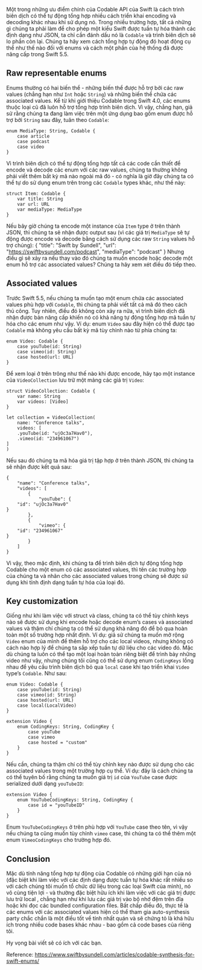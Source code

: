 Một trong những ưu điểm chính của Codable API của Swift là cách trình biên dịch có thể tự động tổng hợp nhiều cách triển khai encoding và decoding khác nhau khi sử dụng nó. Trong nhiều trường hợp, tất cả những gì chúng ta phải làm để cho phép một kiểu Swift được tuần tự hóa thành các định dạng như JSON, ta chỉ cần đánh dấu nó là `Codable` và trình biên dịch sẽ lo phần còn lại.
Chúng ta hãy xem cách tổng hợp tự động đó hoạt động cụ thể như thế nào đối với enums và cách một phần của hệ thống đã được nâng cấp trong Swift 5.5.
## Raw representable enums
Enums thường có hai biến thể - những biến thể được hỗ trợ bởi các raw values (chẳng hạn như `Int` hoặc `String`) và những biến thể chứa các associated values. Kể từ khi giới thiệu Codable trong Swift 4.0, các enums thuộc loại cũ đã luôn hỗ trợ tổng hợp trình biên dịch.
Vì vậy, chẳng hạn, giả sử rằng chúng ta đang làm việc trên một ứng dụng bao gồm enum được hỗ trợ bởi `String` sau đây, tuân theo `Codable`:
```
enum MediaType: String, Codable {
    case article
    case podcast
    case video
}
```
Vì trình biên dịch có thể tự động tổng hợp tất cả các code cần thiết để encode và decode các enum với các raw values, chúng ta thường không phải viết thêm bất kỳ mã nào ngoài mã đó - có nghĩa là giờ đây chúng ta có thể tự do sử dụng enum trên trong các `Codable` types khác, như thế này:
```
struct Item: Codable {
    var title: String
    var url: URL
    var mediaType: MediaType
}
```
Nếu bây giờ chúng ta encode một instance của `Item` type ở trên thành JSON, thì chúng ta sẽ nhận được output sau (vì các giá trị `MediaType` sẽ tự động được encode và decode bằng cách sử dụng các raw `String` values hỗ trợ chúng):
{
    "title": "Swift by Sundell",
    "url": "https://swiftbysundell.com/podcast",
    "mediaType": "podcast"
}
Nhưng điều gì sẽ xảy ra nếu thay vào đó chúng ta muốn encode hoặc decode một enum hỗ trợ các associated values? Chúng ta hãy xem xét điều đó tiếp theo.
## Associated values
Trước Swift 5.5, nếu chúng ta muốn tạo một enum chứa các associated values phù hợp với `Codable`, thì chúng ta phải viết tất cả mã đó theo cách thủ công. Tuy nhiên, điều đó không còn xảy ra nữa, vì trình biên dịch đã nhận được bản nâng cấp khiến nó có khả năng tự động tổng hợp mã tuần tự hóa cho các enum như vậy.
Ví dụ: enum `Video` sau đây hiện có thể được tạo `Codable` mà không yêu cầu bất kỳ mã tùy chỉnh nào từ phía chúng ta:
```
enum Video: Codable {
    case youTube(id: String)
    case vimeo(id: String)
    case hosted(url: URL)
}
```
Để xem loại ở trên trông như thế nào khi được encode, hãy tạo một instance của `VideoCollection` lưu trữ một mảng các giá trị `Video`:
```
struct VideoCollection: Codable {
    var name: String
    var videos: [Video]
}

let collection = VideoCollection(
    name: "Conference talks",
    videos: [
    .youTube(id: "ujOc3a7Hav0"),
    .vimeo(id: "234961067")
]
)
```
Nếu sau đó chúng ta mã hóa giá trị tập hợp ở trên thành JSON, thì chúng ta sẽ nhận được kết quả sau:
```
{
    "name": "Conference talks",
    "videos": [
        {
            "youTube": {
    "id": "ujOc3a7Hav0"
}
        },
        {
            "vimeo": {
    "id": "234961067"
}
        }
    ]
}
```
Vì vậy, theo mặc định, khi chúng ta để trình biên dịch tự động tổng hợp Codable cho một enum có các associated values, thì tên các trường hợp của chúng ta và nhãn cho các associated values trong chúng sẽ được sử dụng khi tính định dạng tuần tự hóa của loại đó.
## Key customization
Giống như khi làm việc với struct và class, chúng ta có thể tùy chỉnh keys nào sẽ được sử dụng khi encode hoặc decode enum’s cases và associated values và thậm chí chúng ta có thể sử dụng khả năng đó để bỏ qua hoàn toàn một số trường hợp nhất định.
Ví dụ: giả sử chúng ta muốn mở rộng `Video` enum của mình để thêm hỗ trợ cho các local videos, nhưng không có cách nào hợp lý để chúng ta sắp xếp tuần tự dữ liệu cho các video đó.
Mặc dù chúng ta luôn có thể tạo một loại hoàn toàn riêng biệt để trình bày những video như vậy, nhưng chúng tôi cũng có thể sử dụng enum `CodingKeys` lồng nhau để yêu cầu trình biên dịch bỏ qua `local` case khi tạo triển khai `Video` type’s `Codable`. Như sau:
```
enum Video: Codable {
    case youTube(id: String)
    case vimeo(id: String)
    case hosted(url: URL)
    case local(LocalVideo)
}

extension Video {
    enum CodingKeys: String, CodingKey {
        case youTube
        case vimeo
        case hosted = "custom"
    }
}
```
Nếu cần, chúng ta thậm chí có thể tùy chỉnh key nào được sử dụng cho các associated values trong một trường hợp cụ thể. Ví dụ: đây là cách chúng ta có thể tuyên bố rằng chúng ta muốn giá trị `id` của `YouTube` case được serialized dưới dạng `youTubeID`:
```
extension Video {
    enum YouTubeCodingKeys: String, CodingKey {
        case id = "youTubeID"
    }
}
```
Enum `YouTubeCodingKeys` ở trên phù hợp với `YouTube` case theo tên, vì vậy nếu chúng ta cũng muốn tùy chỉnh `vimeo` case, thì chúng ta có thể thêm một enum `VimeoCodingKeys` cho trường hợp đó.
## Conclusion
Mặc dù tính năng tổng hợp tự động của Codable có những giới hạn của nó (đặc biệt khi làm việc với các định dạng được tuần tự hóa khác rất nhiều so với cách chúng tôi muốn tổ chức dữ liệu trong các loại Swift của mình), nó vô cùng tiện lợi - và thường đặc biệt hữu ích khi làm việc với các giá trị được lưu trữ local , chẳng hạn như khi lưu các giá trị vào bộ nhớ đệm trên đĩa hoặc khi đọc các bundled configuration files.
Bất chấp điều đó, thực tế là các enums với các associated values hiện có thể tham gia auto-synthesis party chắc chắn là một điều tốt về tính nhất quán và sẽ chứng tỏ là khá hữu ích trong nhiều code bases khác nhau - bao gồm cả code bases của riêng tôi.

Hy vọng bài viết sẽ có ích với các bạn.

Reference: https://www.swiftbysundell.com/articles/codable-synthesis-for-swift-enums/